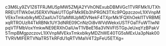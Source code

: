 c3M6Ly9ZV1Z6TFRJMU5pMW5ZMjA2YVhONExubDBMVGc1TVRFMk1UTXhRREU1TWk0eU5ERXVNakU1TGpFMk9Eb3hPRGN3TXc9PQpzczovL1lXVnpMVEkxTmkxblkyMDZaalUxTG1aMWJpMDVNekF4TXprMk1FQXhOekl1TVRBMExqRTROUzR4TkRBNk1UY3dNRE09CnNzOi8vWVdWekxUSTFOaTFuWTIwNlpqVTFMbVoxYmkwNE9ERXhOalUwT1VBeE16a3VNVFl5TGpJeUxqYzBPakV5TmpBMgpzczovL1lXVnpMVEkxTmkxblkyMDZhWE40TG5sMExUa3pNak00TVRVMlFERTVNaTR5TkRFdU1qRTVMalV4T2pFeU5ETXg=